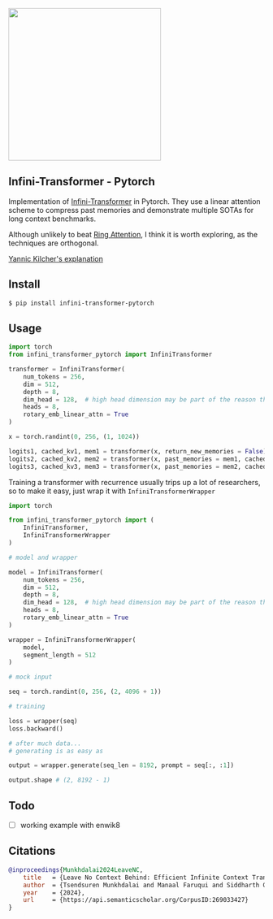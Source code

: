 <img src="./infini-attention.png" width="300px"></img>

## Infini-Transformer - Pytorch

Implementation of <a href="https://arxiv.org/abs/2404.07143">Infini-Transformer</a> in Pytorch. They use a linear attention scheme to compress past memories and demonstrate multiple SOTAs for long context benchmarks.

Although unlikely to beat <a href="https://github.com/lucidrains/ring-attention-pytorch">Ring Attention</a>, I think it is worth exploring, as the techniques are orthogonal.

<a href="https://www.youtube.com/watch?v=r_UBBfTPcF0">Yannic Kilcher's explanation</a>

## Install

```bash
$ pip install infini-transformer-pytorch
```

## Usage

```python
import torch
from infini_transformer_pytorch import InfiniTransformer

transformer = InfiniTransformer(
    num_tokens = 256,
    dim = 512,
    depth = 8,
    dim_head = 128,  # high head dimension may be part of the reason they got good results (kv has high capacity)
    heads = 8,
    rotary_emb_linear_attn = True
)

x = torch.randint(0, 256, (1, 1024))

logits1, cached_kv1, mem1 = transformer(x, return_new_memories = False)
logits2, cached_kv2, mem2 = transformer(x, past_memories = mem1, cached_kv = cached_kv1, return_new_memories = False)
logits3, cached_kv3, mem3 = transformer(x, past_memories = mem2, cached_kv = cached_kv2, return_new_memories = True)

```

Training a transformer with recurrence usually trips up a lot of researchers, so to make it easy, just wrap it with `InfiniTransformerWrapper`

```python
import torch

from infini_transformer_pytorch import (
    InfiniTransformer,
    InfiniTransformerWrapper
)

# model and wrapper

model = InfiniTransformer(
    num_tokens = 256,
    dim = 512,
    depth = 8,
    dim_head = 128,  # high head dimension may be part of the reason they got good results (kv has high capacity)
    heads = 8,
    rotary_emb_linear_attn = True
)

wrapper = InfiniTransformerWrapper(
    model,
    segment_length = 512
)

# mock input

seq = torch.randint(0, 256, (2, 4096 + 1))

# training

loss = wrapper(seq)
loss.backward()

# after much data...
# generating is as easy as

output = wrapper.generate(seq_len = 8192, prompt = seq[:, :1])

output.shape # (2, 8192 - 1)
```

## Todo

- [ ] working example with enwik8

## Citations

```bibtex
@inproceedings{Munkhdalai2024LeaveNC,
    title   = {Leave No Context Behind: Efficient Infinite Context Transformers with Infini-attention},
    author  = {Tsendsuren Munkhdalai and Manaal Faruqui and Siddharth Gopal},
    year    = {2024},
    url     = {https://api.semanticscholar.org/CorpusID:269033427}
}
```

